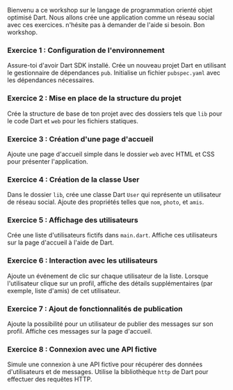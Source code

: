 Bienvenu a ce workshop sur le langage de programmation orienté objet optimisé Dart. Nous allons crée une application comme un réseau social  avec ces exercices. n'hésite pas à demander de l'aide si besoin. Bon workshop.

### Exercice 1 : Configuration de l'environnement
Assure-toi d'avoir Dart SDK installé. Crée un nouveau projet Dart en utilisant le gestionnaire de dépendances `pub`. Initialise un fichier `pubspec.yaml` avec les dépendances nécessaires.

### Exercice 2 : Mise en place de la structure du projet
Crée la structure de base de ton projet avec des dossiers tels que `lib` pour le code Dart et `web` pour les fichiers statiques.

### Exercice 3 : Création d'une page d'accueil
Ajoute une page d'accueil simple dans le dossier `web` avec HTML et CSS pour présenter l'application.

### Exercice 4 : Création de la classe User
Dans le dossier `lib`, crée une classe Dart `User` qui représente un utilisateur de réseau social. Ajoute des propriétés telles que `nom`, `photo`, et `amis`.

### Exercice 5 : Affichage des utilisateurs
Crée une liste d'utilisateurs fictifs dans `main.dart`. Affiche ces utilisateurs sur la page d'accueil à l'aide de Dart.

### Exercice 6 : Interaction avec les utilisateurs
Ajoute un événement de clic sur chaque utilisateur de la liste. Lorsque l'utilisateur clique sur un profil, affiche des détails supplémentaires (par exemple, liste d'amis) de cet utilisateur.

### Exercice 7 : Ajout de fonctionnalités de publication
Ajoute la possibilité pour un utilisateur de publier des messages sur son profil. Affiche ces messages sur la page d'accueil.

### Exercice 8 : Connexion avec une API fictive
Simule une connexion à une API fictive pour récupérer des données d'utilisateurs et de messages. Utilise la bibliothèque `http` de Dart pour effectuer des requêtes HTTP.
